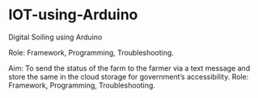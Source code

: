 # IOT-using-Arduino
Digital Soiling using Arduino 

Role: Framework, Programming, Troubleshooting.

Aim: To send the status of the farm to the farmer via a text message and store the same in
the cloud storage for government’s accessibility.
Role: Framework, Programming, Troubleshooting.
